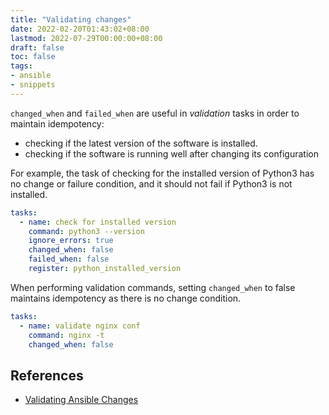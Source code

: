 ```yaml
---
title: "Validating changes"
date: 2022-02-20T01:43:02+08:00
lastmod: 2022-07-29T00:00:00+08:00
draft: false
toc: false
tags:
- ansible
- snippets
---
```


`changed_when` and `failed_when` are useful in *validation* tasks in order to
maintain idempotency:
- checking if the latest version of the software is installed.
- checking if the software is running well after changing its configuration

For example, the task of checking for the installed version of Python3 has no
change or failure condition, and it should not fail if Python3 is not installed.

```yaml
tasks:
  - name: check for installed version
    command: python3 --version
    ignore_errors: true
    changed_when: false
    failed_when: false
    register: python_installed_version
```

When performing validation commands, setting `changed_when` to false maintains
idempotency as there is no change condition.

```yaml
tasks:
  - name: validate nginx conf
    command: nginx -t
    changed_when: false
```

## References
- [Validating Ansible Changes](https://adamj.eu/tech/2014/10/31/validating-ansible-changes/)
